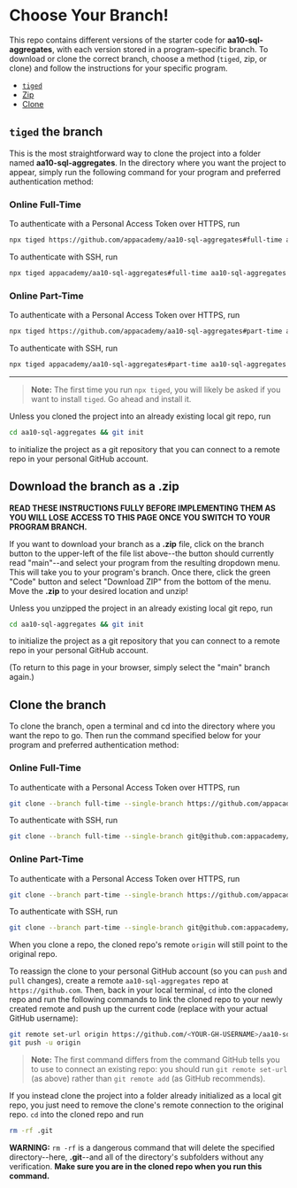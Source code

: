 # Choose Your Branch!

This repo contains different versions of the starter code for **aa10-sql-aggregates**,
with each version stored in a program-specific branch. To download or clone the
correct branch, choose a method (`tiged`, zip, or clone) and follow the
instructions for your specific program.

* [`tiged`](#tiged-the-branch)
* [Zip](#download-the-branch-as-a-zip)
* [Clone](#clone-the-branch)

## `tiged` the branch

This is the most straightforward way to clone the project into a folder named
**aa10-sql-aggregates**. In the directory where you want the project to appear, simply
run the following command for your program and preferred authentication method:

### Online Full-Time

To authenticate with a Personal Access Token over HTTPS, run

```sh
npx tiged https://github.com/appacademy/aa10-sql-aggregates#full-time aa10-sql-aggregates
```

To authenticate with SSH, run

```sh
npx tiged appacademy/aa10-sql-aggregates#full-time aa10-sql-aggregates
```

### Online Part-Time

To authenticate with a Personal Access Token over HTTPS, run

```sh
npx tiged https://github.com/appacademy/aa10-sql-aggregates#part-time aa10-sql-aggregates
```

To authenticate with SSH, run

```sh
npx tiged appacademy/aa10-sql-aggregates#part-time aa10-sql-aggregates
```

-----

> **Note:** The first time you run `npx tiged`, you will likely be asked if you
> want to install `tiged`. Go ahead and install it.

Unless you cloned the project into an already existing local git repo, run

```sh
cd aa10-sql-aggregates && git init
```

to initialize the project as a git repository that you can connect to a remote
repo in your personal GitHub account.

## Download the branch as a .zip

**READ THESE INSTRUCTIONS FULLY BEFORE IMPLEMENTING THEM AS YOU WILL LOSE ACCESS
TO THIS PAGE ONCE YOU SWITCH TO YOUR PROGRAM BRANCH.**

If you want to download your branch as a __.zip__ file, click on the branch
button to the upper-left of the file list above--the button should currently
read "main"--and select your program from the resulting dropdown menu. This will
take you to your program's branch. Once there, click the green "Code" button and
select "Download ZIP" from the bottom of the menu. Move the __.zip__ to your
desired location and unzip!

Unless you unzipped the project in an already existing local git repo, run

```sh
cd aa10-sql-aggregates && git init
```

to initialize the project as a git repository that you can connect to a remote
repo in your personal GitHub account.

(To return to this page in your browser, simply select the "main" branch again.)

## Clone the branch

To clone the branch, open a terminal and cd into the directory where you want
the repo to go. Then run the command specified below for your program and
preferred authentication method:

### Online Full-Time

To authenticate with a Personal Access Token over HTTPS, run

```sh
git clone --branch full-time --single-branch https://github.com/appacademy/aa10-sql-aggregates.git
```

To authenticate with SSH, run

```sh
git clone --branch full-time --single-branch git@github.com:appacademy/aa10-sql-aggregates.git
```

### Online Part-Time

To authenticate with a Personal Access Token over HTTPS, run

```sh
git clone --branch part-time --single-branch https://github.com/appacademy/aa10-sql-aggregates.git
```

To authenticate with SSH, run

```sh
git clone --branch part-time --single-branch git@github.com:appacademy/aa10-sql-aggregates.git
```

When you clone a repo, the cloned repo's remote `origin` will still point to the
original repo.

To reassign the clone to your personal GitHub account (so you can `push` and
`pull` changes), create a remote `aa10-sql-aggregates` repo at `https://github.com`.
Then, back in your local terminal, `cd` into the cloned repo and run the
following commands to link the cloned repo to your newly created remote and push
up the current code (replace <YOUR-GH-USERNAME> with your actual GitHub username):

```sh
git remote set-url origin https://github.com/<YOUR-GH-USERNAME>/aa10-sql-aggregates
git push -u origin
```

 > **Note:** The first command differs from the command GitHub tells you to use
 > to connect an existing repo: you should run `git remote set-url` (as above)
 > rather than `git remote add` (as GitHub recommends).

 If you instead clone the project into a folder already initialized as a local
 git repo, you just need to remove the clone's remote connection to the original
 repo. `cd` into the cloned repo and run

 ```sh
 rm -rf .git
 ```

**WARNING:** `rm -rf` is a dangerous command that will delete the specified
directory--here, __.git__--and all of the directory's subfolders without any
verification. **Make sure you are in the cloned repo when you run this
command.**
